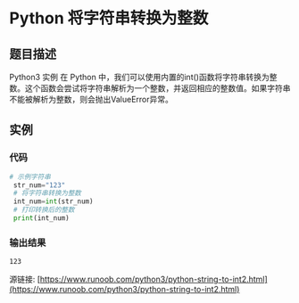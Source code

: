 # Python 将字符串转换为整数

## 题目描述
Python3 实例
在 Python 中，我们可以使用内置的int()函数将字符串转换为整数。这个函数会尝试将字符串解析为一个整数，并返回相应的整数值。如果字符串不能被解析为整数，则会抛出ValueError异常。

## 实例
### 代码
```python
# 示例字符串
 str_num="123"
 # 将字符串转换为整数
 int_num=int(str_num)
 # 打印转换后的整数
 print(int_num)
```
### 输出结果
```
123
```
源链接: [https://www.runoob.com/python3/python-string-to-int2.html](https://www.runoob.com/python3/python-string-to-int2.html)